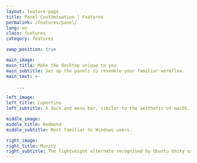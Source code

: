 ```yaml
---
layout: feature-page
title: Panel Customisation | Features
permalink: /features/panel/
lang: en
class: features
category: features

swap_position: true

main_image:
main_title: Make the desktop unique to you.
main_subtitle: Set up the panels to resemble your familiar workflow.
main_text: >-

    ...

left_image:
left_title: Cupertino
left_subtitle: A dock and menu bar, similar to the aesthetic of macOS.

middle_image:
middle_title: Redmond
middle_subtitle: Most familiar to Windows users.

right_image:
right_title: Munity
right_subtitle: The lightweight alternate recognised by Ubuntu Unity users.
---
```

